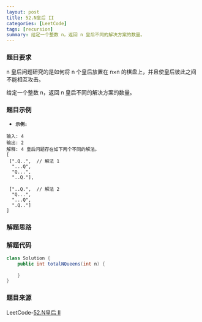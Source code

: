 ```yaml
---
layout: post
title: 52.N皇后 II
categories: [LeetCode]
tags: [recursion]
summary: 给定一个整数 n，返回 n 皇后不同的解决方案的数量。
---
```


### 题目要求
n 皇后问题研究的是如何将 n 个皇后放置在 n×n 的棋盘上，并且使皇后彼此之间不能相互攻击。

给定一个整数 n，返回 n 皇后不同的解决方案的数量。

### 题目示例
- **`示例:`**
```
输入: 4
输出: 2
解释: 4 皇后问题存在如下两个不同的解法。
[
 [".Q..",  // 解法 1
  "...Q",
  "Q...",
  "..Q."],

 ["..Q.",  // 解法 2
  "Q...",
  "...Q",
  ".Q.."]
]
```

### 解题思路



### 解题代码
```java
class Solution {
    public int totalNQueens(int n) {
        
    }
}
```



### 题目来源
LeetCode-[52.N皇后 II](https://leetcode-cn.com/problems/n-queens-ii/)
